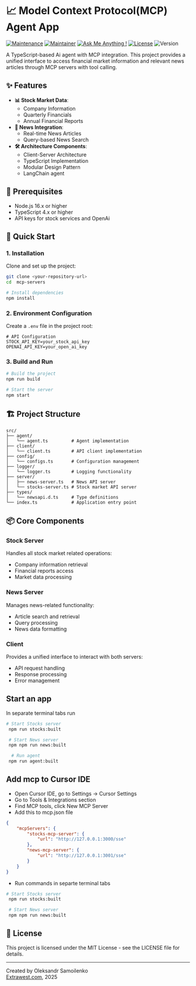 # 📈 Model Context Protocol(MCP) Agent App

[![Maintenance](https://img.shields.io/badge/Maintained%3F-yes-green.svg)]()
[![Maintainer](https://img.shields.io/static/v1?label=Alex&message=Maintainer&color=red)]()
[![Ask Me Anything !](https://img.shields.io/badge/Ask%20me-anything-1abc9c.svg)]()
[![License](https://img.shields.io/badge/License-MIT-blue.svg)](https://opensource.org/licenses/MIT)
![Version](https://img.shields.io/badge/version-1.0.0-blue)

A TypeScript-based Ai agent with MCP integration. This project provides a unified interface to access financial market information and relevant news articles through MCP servers with tool calling.

## ✨ Features

-   **📊 Stock Market Data**:
    -   Company Information
    -   Quarterly Financials
    -   Annual Financial Reports
-   **📰 News Integration**:
    -   Real-time News Articles
    -   Query-based News Search
-   **🛠️ Architecture Components**:
    -   Client-Server Architecture
    -   TypeScript Implementation
    -   Modular Design Pattern
    -   LangChain agent

## 🔧 Prerequisites

-   Node.js 16.x or higher
-   TypeScript 4.x or higher
-   API keys for stock services and OpenAi

## 🚀 Quick Start

### 1. Installation

Clone and set up the project:

```bash
git clone <your-repository-url>
cd  mcp-servers

# Install dependencies
npm install
```

### 2. Environment Configuration

Create a `.env` file in the project root:

```env
# API Configuration
STOCK_API_KEY=your_stock_api_key
OPENAI_API_KEY=your_open_ai_key
```

### 3. Build and Run

```bash
# Build the project
npm run build

# Start the server
npm start
```

## 🏗️ Project Structure

```
src/
├── agent/
│   └── agent.ts         # Agent implementation
├── client/
│   └── client.ts        # API client implementation
├── config/
│   └── configs.ts       # Configuration management
├── logger/
│   └── logger.ts        # Logging functionality
├── server/
│   ├── news-server.ts   # News API server
│   └── stocks-server.ts # Stock market API server
├── types/
│   └── newsapi.d.ts     # Type definitions
└── index.ts             # Application entry point
```

## 📦 Core Components

### Stock Server

Handles all stock market related operations:

-   Company information retrieval
-   Financial reports access
-   Market data processing

### News Server

Manages news-related functionality:

-   Article search and retrieval
-   Query processing
-   News data formatting

### Client

Provides a unified interface to interact with both servers:

-   API request handling
-   Response processing
-   Error management

## Start an app

In separate terminal tabs run

```bash
# Start Stocks server
 npm run stocks:built

 # Start News server
 npm npm run news:built

  # Run agent
 npm run agent:built
```

## Add mcp to Cursor IDE

-   Open Cursor IDE, go to Settings -> Cursor Settings
-   Go to Tools & Integrations section
-   Find MCP tools, click New MCP Server
-   Add this to mcp.json file

```json
{
    "mcpServers": {
        "stocks-mcp-server": {
            "url": "http://127.0.0.1:3000/sse"
        },
        "news-mcp-server": {
            "url": "http://127.0.0.1:3001/sse"
        }
    }
}
```

-   Run commands in separte terminal tabs

```bash
# Start Stocks server
 npm run stocks:built

 # Start News server
 npm npm run news:built

```

## 📝 License

This project is licensed under the MIT License - see the LICENSE file for details.

---

Created by Oleksandr Samoilenko  
[Extrawest.com](https://extrawest.com), 2025
